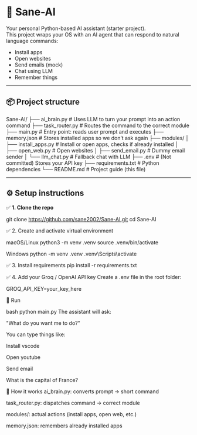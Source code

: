 # 🧠 Sane-AI

Your personal Python-based AI assistant (starter project).  
This project wraps your OS with an AI agent that can respond to natural language commands:
- Install apps
- Open websites
- Send emails (mock)
- Chat using LLM
- Remember things

---

## 📦 Project structure

Sane-AI/
├── ai_brain.py # Uses LLM to turn your prompt into an action command
├── task_router.py # Routes the command to the correct module
├── main.py # Entry point: reads user prompt and executes
├── memory.json # Stores installed apps so we don’t ask again
├── modules/
│ ├── install_apps.py # Install or open apps, checks if already installed
│ ├── open_web.py # Open websites
│ ├── send_email.py # Dummy email sender
│ └── llm_chat.py # Fallback chat with LLM
├── .env # (Not committed) Stores your API key
├── requirements.txt # Python dependencies
└── README.md # Project guide (this file)

---

## ⚙️ Setup instructions

✅ **1. Clone the repo**

git clone https://github.com/sane2002/Sane-AI.git
cd Sane-AI

✅ 2. Create and activate virtual environment

macOS/Linux
python3 -m venv .venv
source .venv/bin/activate

Windows
python -m venv .venv
.venv\Scripts\activate


✅ 3. Install requirements
pip install -r requirements.txt

✅ 4. Add your Groq / OpenAI API key
Create a .env file in the root folder:

GROQ_API_KEY=your_key_here


🚀 Run

bash  python main.py
The assistant will ask:

"What do you want me to do?"

You can type things like:

Install vscode

Open youtube

Send email

What is the capital of France?

🧠 How it works
ai_brain.py: converts prompt → short command

task_router.py: dispatches command → correct module

modules/: actual actions (install apps, open web, etc.)

memory.json: remembers already installed apps

